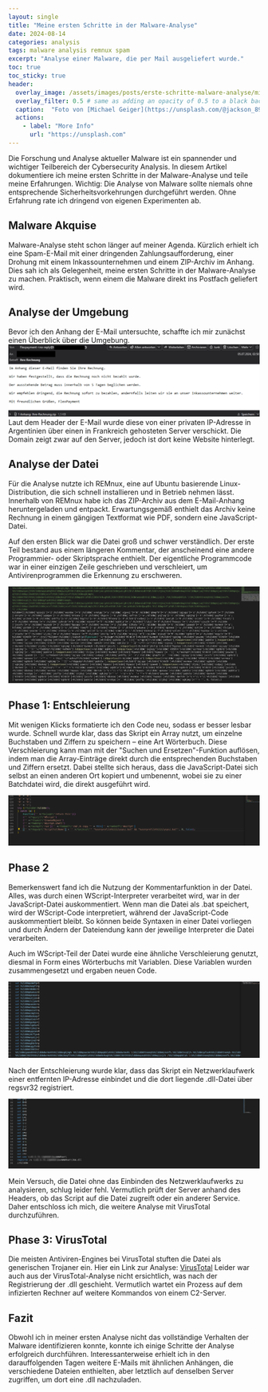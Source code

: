 ```yaml
---
layout: single
title: "Meine ersten Schritte in der Malware-Analyse"
date: 2024-08-14
categories: analysis
tags: malware analysis remnux spam
excerpt: "Analyse einer Malware, die per Mail ausgeliefert wurde."
toc: true
toc_sticky: true
header:
  overlay_image: /assets/images/posts/erste-schritte-malware-analyse/michael-geiger-JJPqavJBy_k-unsplash.png
  overlay_filter: 0.5 # same as adding an opacity of 0.5 to a black background
  caption:  "Foto von [Michael Geiger](https://unsplash.com/@jackson_893?utm_content=creditCopyText&utm_medium=referral&utm_source=unsplash) auf [Unsplash](https://unsplash.com/photos/macbook-pro-turned-on-JJPqavJBy_k?utm_content=creditCopyText&utm_medium=referral&utm_source=unsplash)"
  actions:
    - label: "More Info"
      url: "https://unsplash.com"
---
```

Die Forschung und Analyse aktueller Malware ist ein spannender und wichtiger Teilbereich der Cybersecurity Analysis. In diesem Artikel dokumentiere ich meine ersten Schritte in der Malware-Analyse und teile meine Erfahrungen. Wichtig: Die Analyse von Malware sollte niemals ohne entsprechende Sicherheitsvorkehrungen durchgeführt werden. Ohne Erfahrung rate ich dringend von eigenen Experimenten ab.

## Malware Akquise

Malware-Analyse steht schon länger auf meiner Agenda. Kürzlich erhielt ich eine Spam-E-Mail mit einer dringenden Zahlungsaufforderung, einer Drohung mit einem Inkassounternehmen und einem ZIP-Archiv im Anhang. Dies sah ich als Gelegenheit, meine ersten Schritte in der Malware-Analyse zu machen. Praktisch, wenn einem die Malware direkt ins Postfach geliefert wird.

## Analyse der Umgebung

Bevor ich den Anhang der E-Mail untersuchte, schaffte ich mir zunächst einen Überblick über die Umgebung.
[![Screenshot der E-Mail mit der die Malware ausgeliefert wurde](/assets/images/posts/erste-schritte-malware-analyse/email.png)](/assets/images/posts/erste-schritte-malware-analyse/email.png)
Laut dem Header der E-Mail wurde diese von einer privaten IP-Adresse in Argentinien über einen in Frankreich gehosteten Server verschickt. Die Domain zeigt zwar auf den Server, jedoch ist dort keine Website hinterlegt.

## Analyse der Datei

Für die Analyse nutzte ich REMnux, eine auf Ubuntu basierende Linux-Distribution, die sich schnell installieren und in Betrieb nehmen lässt. Innerhalb von REMnux habe ich das ZIP-Archiv aus dem E-Mail-Anhang heruntergeladen und entpackt. Erwartungsgemäß enthielt das Archiv keine Rechnung in einem gängigen Textformat wie PDF, sondern eine JavaScript-Datei.

Auf den ersten Blick war die Datei groß und schwer verständlich. Der erste Teil bestand aus einem längeren Kommentar, der anscheinend eine andere Programmier- oder Skriptsprache enthielt. Der eigentliche Programmcode war in einer einzigen Zeile geschrieben und verschleiert, um Antivirenprogrammen die Erkennung zu erschweren.

[![Screenshot des Quellcodes der verschleierten Malware](/assets/images/posts/erste-schritte-malware-analyse/obfs_js.png)](/assets/images/posts/erste-schritte-malware-analyse/obfs_js.png)

## Phase 1: Entschleierung

Mit wenigen Klicks formatierte ich den Code neu, sodass er besser lesbar wurde. Schnell wurde klar, dass das Skript ein Array nutzt, um einzelne Buchstaben und Ziffern zu speichern – eine Art Wörterbuch. Diese Verschleierung kann man mit der "Suchen und Ersetzen"-Funktion auflösen, indem man die Array-Einträge direkt durch die entsprechenden Buchstaben und Ziffern ersetzt. Dabei stellte sich heraus, dass die JavaScript-Datei sich selbst an einen anderen Ort kopiert und umbenennt, wobei sie zu einer Batchdatei wird, die direkt ausgeführt wird.

[![Screenshot des Quellcodes der Malware während der Entschleierung](/assets/images/posts/erste-schritte-malware-analyse/deob_js.png)](/assets/images/posts/erste-schritte-malware-analyse/deob_js.png)

## Phase 2

Bemerkenswert fand ich die Nutzung der Kommentarfunktion in der Datei. Alles, was durch einen WScript-Interpreter verarbeitet wird, war in der JavaScript-Datei auskommentiert. Wenn man die Datei als .bat speichert, wird der WScript-Code interpretiert, während der JavaScript-Code auskommentiert bleibt. So können beide Syntaxen in einer Datei vorliegen und durch Ändern der Dateiendung kann der jeweilige Interpreter die Datei verarbeiten.

Auch im WScript-Teil der Datei wurde eine ähnliche Verschleierung genutzt, diesmal in Form eines Wörterbuchs mit Variablen. Diese Variablen wurden zusammengesetzt und ergaben neuen Code.

[![Screenshot des Quellcodes der zweiten Verschleierungsphase der Malware](/assets/images/posts/erste-schritte-malware-analyse/obfs_wscript.png)](/assets/images/posts/erste-schritte-malware-analyse/obfs_wscript.png)

Nach der Entschleierung wurde klar, dass das Skript ein Netzwerklaufwerk einer entfernten IP-Adresse einbindet und die dort liegende .dll-Datei über regsvr32 registriert.

[![Screenshot des entschleierten Quellcodes der Malware](/assets/images/posts/erste-schritte-malware-analyse/deob_wscript.png)](/assets/images/posts/erste-schritte-malware-analyse/deob_wscript.png)

Mein Versuch, die Datei ohne das Einbinden des Netzwerklaufwerks zu analysieren, schlug leider fehl. Vermutlich prüft der Server anhand des Headers, ob das Script auf die Datei zugreift oder ein anderer Service. Daher entschloss ich mich, die weitere Analyse mit VirusTotal durchzuführen.

## Phase 3: VirusTotal

Die meisten Antiviren-Engines bei VirusTotal stuften die Datei als generischen Trojaner ein. Hier ein Link zur Analyse: [VirusTotal][vt]  Leider war auch aus der VirusTotal-Analyse nicht ersichtlich, was nach der Registrierung der .dll geschieht. Vermutlich wartet ein Prozess auf dem infizierten Rechner auf weitere Kommandos von einem C2-Server.

## Fazit

Obwohl ich in meiner ersten Analyse nicht das vollständige Verhalten der Malware identifizieren konnte, konnte ich einige Schritte der Analyse erfolgreich durchführen. Interessanterweise erhielt ich in den darauffolgenden Tagen weitere E-Mails mit ähnlichen Anhängen, die verschiedene Dateien enthielten, aber letztlich auf denselben Server zugriffen, um dort eine .dll nachzuladen.

[vt]: https://www.virustotal.com/gui/file/45baf96e8573c4fa8f24201c64a6bc0294099fa72728149013ebe58b1f0843c4
